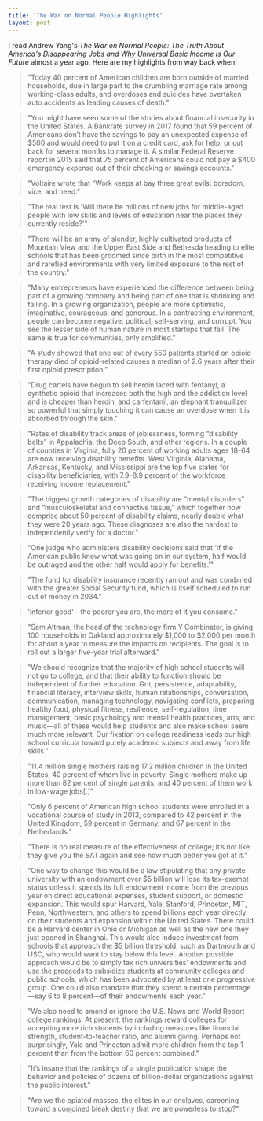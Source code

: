 ```yaml
---
title: 'The War on Normal People Highlights'
layout: post
---
```


I read Andrew Yang's *The War on Normal People: The Truth About America's Disappearing Jobs and Why Universal Basic Income Is Our Future* almost a year ago. Here are my highlights from way back when:

> "Today 40 percent of American children are born outside of married households, due in large part to the crumbling marriage rate among working-class adults, and overdoses and suicides have overtaken auto accidents as leading causes of death."

> "You might have seen some of the stories about financial insecurity in the United States. A Bankrate survey in 2017 found that 59 percent of Americans don’t have the savings to pay an unexpected expense of $500 and would need to put it on a credit card, ask for help, or cut back for several months to manage it. A similar Federal Reserve report in 2015 said that 75 percent of Americans could not pay a $400 emergency expense out of their checking or savings accounts."

> "Voltaire wrote that “Work keeps at bay three great evils: boredom, vice, and need."

> "The real test is 'Will there be millions of new jobs for middle-aged people with low skills and levels of education near the places they currently reside?'" 

> "There will be an army of slender, highly cultivated products of Mountain View and the Upper East Side and Bethesda heading to elite schools that has been groomed since birth in the most competitive and rarefied environments with very limited exposure to the rest of the country."

> "Many entrepreneurs have experienced the difference between being part of a growing company and being part of one that is shrinking and failing. In a growing organization, people are more optimistic, imaginative, courageous, and generous. In a contracting environment, people can become negative, political, self-serving, and corrupt. You see the lesser side of human nature in most startups that fail. The same is true for communities, only amplified."

> "A study showed that one out of every 550 patients started on opioid therapy died of opioid-related causes a median of 2.6 years after their first opioid prescription."

> "Drug cartels have begun to sell heroin laced with fentanyl, a synthetic opioid that increases both the high and the addiction level and is cheaper than heroin, and carfentanil, an elephant tranquilizer so powerful that simply touching it can cause an overdose when it is absorbed through the skin."

> "Rates of disability track areas of joblessness, forming “disability belts” in Appalachia, the Deep South, and other regions. In a couple of counties in Virginia, fully 20 percent of working adults ages 18–64 are now receiving disability benefits. West Virginia, Alabama, Arkansas, Kentucky, and Mississippi are the top five states for disability beneficiaries, with 7.9–8.9 percent of the workforce receiving income replacement."

> "The biggest growth categories of disability are “mental disorders” and “musculoskeletal and connective tissue,” which together now comprise about 50 percent of disability claims, nearly double what they were 20 years ago. These diagnoses are also the hardest to independently verify for a doctor."

> "One judge who administers disability decisions said that 'if the American public knew what was going on in our system, half would be outraged and the other half would apply for benefits.'"

> "The fund for disability insurance recently ran out and was combined with the greater Social Security fund, which is itself scheduled to run out of money in 2034."

> 'inferior good'—the poorer you are, the more of it you consume."

> "Sam Altman, the head of the technology firm Y Combinator, is giving 100 households in Oakland approximately $1,000 to $2,000 per month for about a year to measure the impacts on recipients. The goal is to roll out a larger five-year trial afterward."

> "We should recognize that the majority of high school students will not go to college, and that their ability to function should be independent of further education. Grit, persistence, adaptability, financial literacy, interview skills, human relationships, conversation, communication, managing technology, navigating conflicts, preparing healthy food, physical fitness, resilience, self-regulation, time management, basic psychology and mental health practices, arts, and music—all of these would help students and also make school seem much more relevant. Our fixation on college readiness leads our high school curricula toward purely academic subjects and away from life skills."

> "11.4 million single mothers raising 17.2 million children in the United States, 40 percent of whom live in poverty. Single mothers make up more than 82 percent of single parents, and 40 percent of them work in low-wage jobs[.]"

> "Only 6 percent of American high school students were enrolled in a vocational course of study in 2013, compared to 42 percent in the United Kingdom, 59 percent in Germany, and 67 percent in the Netherlands."

> "There is no real measure of the effectiveness of college; it’s not like they give you the SAT again and see how much better you got at it."

> "One way to change this would be a law stipulating that any private university with an endowment over $5 billion will lose its tax-exempt status unless it spends its full endowment income from the previous year on direct educational expenses, student support, or domestic expansion. This would spur Harvard, Yale, Stanford, Princeton, MIT, Penn, Northwestern, and others to spend billions each year directly on their students and expansion within the United States. There could be a Harvard center in Ohio or Michigan as well as the new one they just opened in Shanghai. This would also induce investment from schools that approach the $5 billion threshold, such as Dartmouth and USC, who would want to stay below this level. Another possible approach would be to simply tax rich universities’ endowments and use the proceeds to subsidize students at community colleges and public schools, which has been advocated by at least one progressive group. One could also mandate that they spend a certain percentage—say 6 to 8 percent—of their endowments each year."

> "We also need to amend or ignore the U.S. News and World Report college rankings. At present, the rankings reward colleges for accepting more rich students by including measures like financial strength, student-to-teacher ratio, and alumni giving. Perhaps not surprisingly, Yale and Princeton admit more children from the top 1 percent than from the bottom 60 percent combined."

> "It’s insane that the rankings of a single publication shape the behavior and policies of dozens of billion-dollar organizations against the public interest."

> "Are we the opiated masses, the elites in our enclaves, careening toward a conjoined bleak destiny that we are powerless to stop?"
